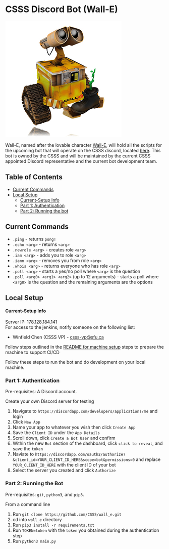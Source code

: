 # CSSS Discord Bot (Wall-E)  
  
![The One and Only, Lovable Wall-E](wall_e_pic.jpg) 

Wall-E, named after the lovable character [Wall-E](https://en.wikipedia.org/wiki/WALL-E), will hold all the scripts for the upcoming bot that will operate on the CSSS discord, located [here](https://discord.gg/Pf5Ncq3). This bot is owned by the CSSS and will be maintained by the current CSSS appointed Discord representative and the current bot development team. 

  
## Table of Contents
 - [Current Commands](#current-commands)  
 - [Local Setup](#local-setup)  
    - [Current-Setup Info](#current-setup-info)  
    - [Part 1: Authentication](#part-1-authentication)  
    - [Part 2: Running the bot](#part-2-running-the-bot)  
  
## Current Commands

* `.ping` - returns `pong!`
* `.echo <arg>` - returns `<arg>`
* `.newrole <arg>` - creates role `<arg>`
* `.iam <arg>` - adds you to role `<arg>`
* `.iamn <arg>` - removes you from role `<arg>`
* `.whois <arg>` - returns everyone who has role `<arg>`
* `.poll <arg>` - starts a yes/no poll where `<arg>` is the question
* `.poll <arg0> <arg1> <arg2>` (up to 12 arguments) - starts a poll where `<arg0>` is the question and the remaining arguments are the options

## Local Setup
  
#### Current-Setup Info  
Server IP: 178.128.184.141    
For access to the jenkins, notify someone on the following list:  
 * Winfield Chen (CSSS VP) - csss-vp@sfu.ca  

Follow steps outlined in the [README for machine setup](files_for_machine_setup) steps to prepare the machine to support CI/CD
  
Follow these steps to run the bot and do development on your local machine.  
  
### Part 1: Authentication

Pre-requisites: A Discord account.

Create your own Discord server for testing
1. Navigate to `https://discordapp.com/developers/applications/me` and login
1. Click `New App`
1. Name your app to whatever you wish then click `Create App`
1. Save the `Client ID` under the `App Details`
1. Scroll down, click `Create a Bot User` and confirm
1. Within the new `Bot` section of the dashboard, click `click to reveal`, and save the `token`
1. Naviate to `https://discordapp.com/oauth2/authorize?&client_id=YOUR_CLIENT_ID_HERE&scope=bot&permissions=0` and replace `YOUR_CLIENT_ID_HERE` with the client ID of your bot
1. Select the server you created and click `Authorize`

### Part 2: Running the Bot

Pre-requisites: `git`, `python3`, and `pip3`.

From a command line
1. Run `git clone https://github.com/CSSS/wall_e.git`
1. cd into `wall_e` directory
1. Run `pip3 install -r requirements.txt`
1. Run `TOKEN=token` with the `token` you obtained during the authentication step
1. Run `python3 main.py`
